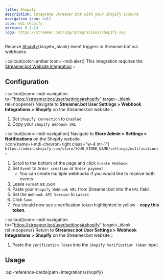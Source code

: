 ```yaml
---
title: Shopify
description: Integrate Streamer.bot with your Shopify account
navigation.icon: null
icon: mdi:shopify
version: 0.1.14
logo: https://streamer.bot/img/integrations/shopify.svg
---
```


Receive [Shopify](https://shopify.com){target=_blank} event triggers in Streamer.bot via webhooks

::callout{color=amber icon=i-mdi-alert}
This integration requires the [Streamer.bot Website Integration](/guide/integrations/streamerbot)
::

## Configuration

::callout{icon=i-mdi-navigation to="https://streamer.bot/user/settings#shopify" target=_blank rel=noopener}
Navigate to **Streamer.bot User Settings > Webhook Integrations > Shopify** on the Streamer.bot website
::

1. Set `Shopify Connection` to `Enabled`
2. Copy your `Shopify Webhook URL`

::callout{icon=i-mdi-navigation}
Navigate to **Store Admin > Settings > Notifications** on the Shopify website<br/>
:icon{name=i-mdi-chevron-right class="w-4 mr-1"} `https://admin.shopify.com/store/YOUR_STORE_NAME/settings/notifications`
::

1. Scroll to the bottom of the page and click `Create Webhook`
2. Set `Event` to `Order creation` or `Order payment`
    - You can create multiple webhooks if you would like to receive both events
3. Leave `Format` as `JSON`
4. Paste your `Shopify Webhook URL` from Streamer.bot into the `URL` field
5. Set the `Webhook API Version` to `Latest`
6. Click `Save`
7. You should now see a verification token highlighted in yellow - **copy this token**.

::callout{icon=i-mdi-navigation to="https://streamer.bot/user/settings#shopify" target=_blank rel=noopener}
Return to **Streamer.bot User Settings > Webhook Integrations > Shopify** on the Streamer.bot website
::

1. Paste the `Verification Token` into the `Shopify Verification Token` input

## Usage
:api-reference-cards{path=integrations/shopify}